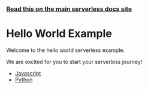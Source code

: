 <!--
title: Serverless Hello World Example
menuText: Hello World Example
description: Example of creating a hello world function in NodeJS and Python with the serverless framework
layout: Doc
-->

<!-- DOCS-SITE-LINK:START automatically generated  -->
### [Read this on the main serverless docs site](https://www.serverless.com/docs/providers/aws/examples/hello-world/)
<!-- DOCS-SITE-LINK:END -->

# Hello World Example

Welcome to the hello world serverless example.

We are excited for you to start your serverless journey!

* [Javascript](./node)
* [Python](./python)

